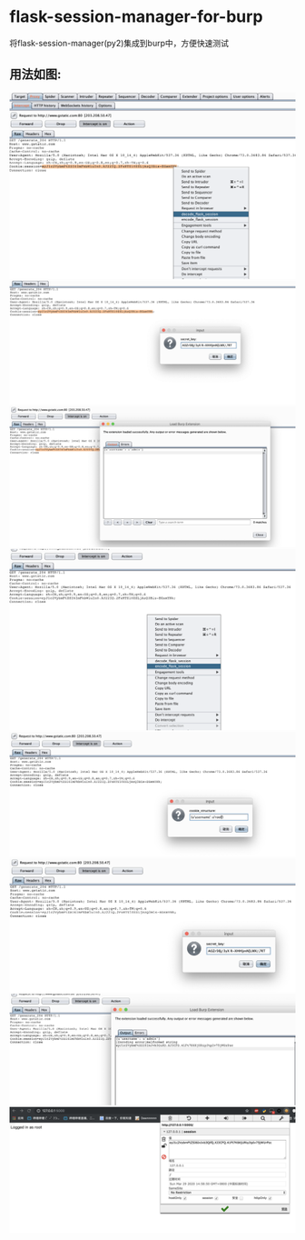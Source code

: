 # flask-session-manager-for-burp
将flask-session-manager(py2)集成到burp中，方便快速测试

用法如图:
------
![](1.png)
![](2.png)
![](3.png)
![](4.png)
![](5.png)
![](6.png)
![](7.png)
![](8.png)